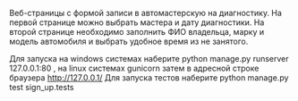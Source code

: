 Веб-страницы с формой записи в автомастерскую на диагностику.
На первой странице можно выбрать мастера и дату диагностики.
На второй странице необходимо заполнить ФИО владельца, марку и модель автомобиля и выбрать удобное время из не занятого.

Для запуска на windows системах наберите python manage.py runserver 127.0.0.1:80 , на linux системах gunicorn затем в адресной строке браузера http://127.0.0.1/
Для запуска тестов наберите python manage.py test sign_up.tests